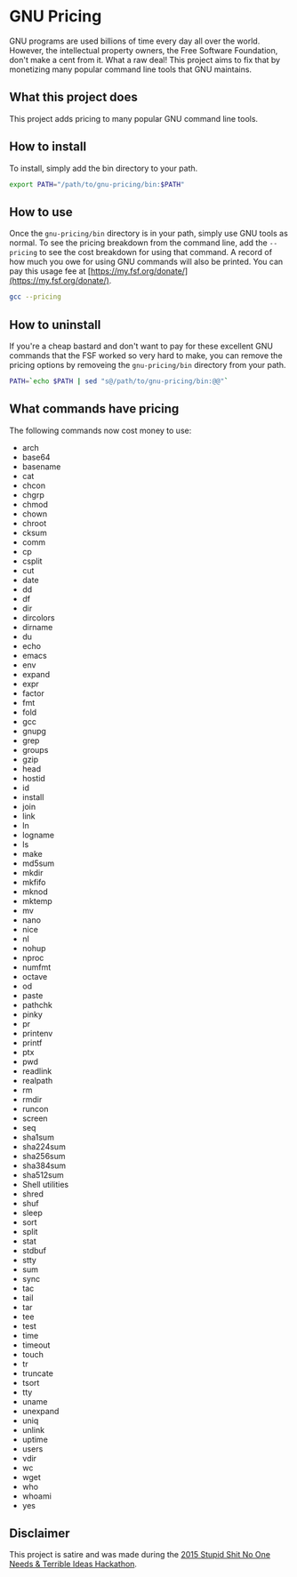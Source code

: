 # GNU Pricing

GNU programs are used billions of time every day all over the world. However,
the intellectual property owners, the Free Software Foundation, don't make a
cent from it. What a raw deal! This project aims to fix that by monetizing many
popular command line tools that GNU maintains.

## What this project does

This project adds pricing to many popular GNU command line tools.

## How to install

To install, simply add the bin directory to your path.

```sh
export PATH="/path/to/gnu-pricing/bin:$PATH"
```

## How to use

Once the `gnu-pricing/bin` directory is in your path, simply use GNU tools as
normal. To see the pricing breakdown from the command line, add the `--pricing`
to see the cost breakdown for using that command. A record of how much you owe
for using GNU commands will also be printed. You can pay this usage fee at 
[https://my.fsf.org/donate/](https://my.fsf.org/donate/).

```sh
gcc --pricing
```

## How to uninstall

If you're a cheap bastard and don't want to pay for these excellent GNU commands
that the FSF worked so very hard to make, you can remove the pricing options by
removeing the `gnu-pricing/bin` directory from your path.

```sh
PATH=`echo $PATH | sed "s@/path/to/gnu-pricing/bin:@@"`
```

## What commands have pricing

The following commands now cost money to use:

* arch
* base64
* basename
* cat
* chcon
* chgrp
* chmod
* chown
* chroot
* cksum
* comm
* cp
* csplit
* cut
* date
* dd
* df
* dir
* dircolors
* dirname
* du
* echo
* emacs
* env
* expand
* expr
* factor
* fmt
* fold
* gcc
* gnupg
* grep
* groups
* gzip
* head
* hostid
* id
* install
* join
* link
* ln
* logname
* ls
* make
* md5sum
* mkdir
* mkfifo
* mknod
* mktemp
* mv
* nano
* nice
* nl
* nohup
* nproc
* numfmt
* octave
* od
* paste
* pathchk
* pinky
* pr
* printenv
* printf
* ptx
* pwd
* readlink
* realpath
* rm
* rmdir
* runcon
* screen
* seq
* sha1sum
* sha224sum
* sha256sum
* sha384sum
* sha512sum
* Shell utilities
* shred
* shuf
* sleep
* sort
* split
* stat
* stdbuf
* stty
* sum
* sync
* tac
* tail
* tar
* tee
* test
* time
* timeout
* touch
* tr
* truncate
* tsort
* tty
* uname
* unexpand
* uniq
* unlink
* uptime
* users
* vdir
* wc
* wget
* who
* whoami
* yes

## Disclaimer

This project is satire and was made during the
[2015 Stupid Shit No One Needs & Terrible Ideas Hackathon](https://stupidhackathon.github.io/).

